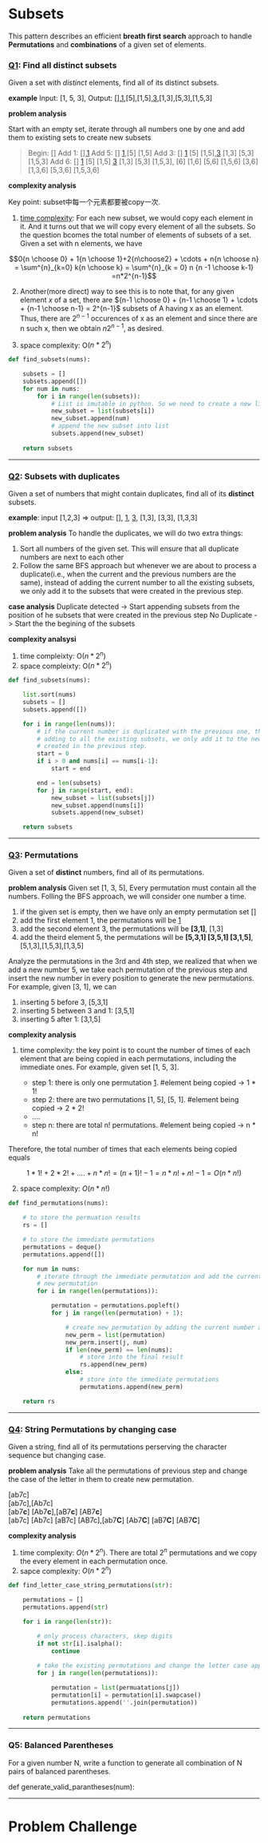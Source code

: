 # Subsets

This pattern describes an efficient **breath first search** approach to handle **Permutations** and **combinations** of a given set of elements. 

### [Q1][1]: Find all distinct subsets

Given a set with *distinct* elements, find all of its distinct subsets.

**example** Input: [1, 5, 3], Output: [],[1],[5],[1,5],[3],[1,3],[5,3],[1,5,3]

**problem analysis**

Start with an empty set, iterate through all numbers one by one and add them to existing sets to create new subsets

> Begin: []
> Add 1: [],[1]
> Add 5: [] [1],[5] [1,5]
> Add 3: [] [1] [5] [1,5],[3] [1,3] [5,3] [1,5,3]
> Add 6: [] [1] [5] [1,5] [3] [1,3] [5,3] [1,5,3], [6] [1,6] [5,6] [1,5,6] [3,6] [1,3,6] [5,3,6] [1,5,3,6]

**complexity analysis**

Key point: subset中每一个元素都要被copy一次.

1. [time complexity][extra]: For each new subset, we would copy each element in it. And it turns out that we will copy every element of all the subsets. So the question bcomes the total number of elements of subsets of a set. Given a set with n elements, we have

$$0{n \choose 0} + 1{n \choose 1}+2{n\choose2} + \cdots + n{n \choose n} = \sum^{n}_{k=0} k{n \choose k} = \sum^{n}_{k = 0} n {n -1 \choose k-1} =n*2^{n-1}$$

2. Another(more direct) way to see this is to note that, for any given element $x$ of a set, there are ${n-1 \choose 0} + {n-1 \choose 1} + \cdots + {n-1 \choose n-1} = 2^{n-1}$ subsets of A having x as an element. Thus, there are $2^{n-1}$ occurences of x as an element and since there are n such x, then we obtain $n2^{n-1}$, as desired.

3. space complexity: O($n*2^n$)

``` python        
def find_subsets(nums):

    subsets = []
    subsets.append([])
    for num in nums:
        for i in range(len(subsets)):
            # List is imutable in python. So we need to create a new list for the new subset
            new_subset = list(subsets[i])
            new_subset.append(num)
            # append the new subset into list
            subsets.append(new_subset)
    
    return subsets
```
---

### [Q2][2]: Subsets with duplicates

Given a set of numbers that might contain duplicates, find all of its **distinct** subsets.

**example**: input [1,2,3] => output: [], [1], [3], [1,3], [3,3], [1,3,3]

**problem analysis**
To handle the duplicates, we will do two extra things:
1. Sort all numbers of the given set. This will ensure that all duplicate numbers are next to each other
2. Follow the same BFS approach but whenever we are about to process a duplicate(i.e., when the current and the previous numbers are the same), instead of adding the current number to all the existing subsets, we only add it to the subsets that were created in the previous step.

**case analysis**
Duplicate detected -> Start appending subsets from the position of he subsets that were created in the previous step
No Duplicate -> Start the the begining of the subsets

**complexity analsysi**
1. time compleixty:  O($n*2^n$)
2. space compleixty:  O($n*2^n$)

``` python
def find_subsets(nums):

    list.sort(nums)
    subsets = []
    subsets.append([])

    for i in range(len(nums)):
        # if the current number is duplicated with the previous one, then instead of 
        # adding to all the existing subsets, we only add it to the new subsets that were
        # created in the previous step.
        start = 0
        if i > 0 and nums[i] == nums[i-1]:
            start = end

        end = len(subsets)
        for j in range(start, end):
            new_subset = list(subsets[j])
            new_subset.append(nums[i])
            subsets.append(new_subset)

    return subsets
```

---

### [Q3][3]: Permutations
Given a set of **distinct** numbers, find all of its permutations.

**problem analysis**
Given set [1, 3, 5], Every permutation must contain all the numbers. Folling the BFS approach, we will consider one number a time.

1. if the given set is empty, then we have only an empty permutation set []
2. add the first element 1, the permutations will be [1]
3. add the second element 3, the permutations will be **[3,1]**, [1,3]
4. add the theird element 5, the permutations will be **[5,3,1] [3,5,1] [3,1,5]**, [5,1,3],[1,5,3],[1,3,5]

Analyze the permutations in the 3rd and 4th step, we realized that when we add a new number 5, we take each permutation of the previous step and insert the new number in every position to generate the new permutations. For example, given [3, 1], we can

1. inserting 5 before 3, [5,3,1]
2. inserting 5 between 3 and 1: [3,5,1]
3. inserting 5 after 1: [3,1,5]

**complexity analysis**
1. time complexity: the key point is to count the number of times of each element that are being copied in each permutations, including the immediate ones. For example, given set [1, 5, 3]. 

    * step 1: there is only one permutation [1]. #element being copied -> 1 * 1!
    * step 2: there are two permutations [1, 5], [5, 1]. #element being copied -> 2 * 2!
    * ....
    * step n: there are total n! permutations. #element being copied -> n * n!

Therefore, the total number of times that each elements being copied equals

$$1*1! + 2*2! + .... + n*n! = (n+1)! -1 = n*n! + n! - 1 = O(n*n!)$$

2. space complexity: $O(n*n!)$


``` python
def find_permutations(nums):

    # to store the permuation results
    rs = []

    # to store the immediate permutations
    permutations = deque()
    permutations.append([])

    for num in nums:
        # iterate through the immediate permutation and add the current number to create
        # new permutation
        for i in range(len(permutations)):

            permutation = permutations.popleft()
            for j in range(len(permutation) + 1):

                # create new permutation by adding the current number at every position
                new_perm = list(permutation)
                new_perm.insert(j, num)
                if len(new_perm) == len(nums):
                    # store into the final result
                    rs.append(new_perm)
                else:
                    # store into the immediate permutations
                    permutations.append(new_perm)

    return rs
```
---

### [Q4][4]: String Permutations by changing case

Given a string, find all of its permutations perserving the character sequence but changing case.

**problem analysis**
Take all the permutations of previous step and change the case of the letter in them to create new permutation.

[ab7c]   
[ab7c],[Ab7c]                                           
[ab7**c**] [Ab7**c**],[aB7**c**] [AB7**c**]   
[ab7c] [Ab7c] [aB7c] [AB7c],[ab7**C**] [Ab7**C**] [aB7**C**] [AB7**C**]

**complexity analysis**
1. time complexity: $O(n*2^n)$. There are total $2^n$ permutations and we copy the every element in each permutation once. 
2. sapce complexity: $O(n*2^n)$

``` python
def find_letter_case_string_permutations(str):

    permutations = []
    permutations.append(str)

    for i in range(len(str)):

        # only process characters, skep digits
        if not str[i].isalpha():
            continue
        
        # take the existing permutations and change the letter case appropriately
        for j in range(len(permutations)):

            permutation = list(permuatations[j])
            permutation[i] = permutation[i].swapcase()
            permutations.append(''.join(permutation))
        
    return permutations
```

---

### Q5: Balanced Parentheses

For a given number N, write a function to generate all combination of N pairs of balanced parentheses.

def generate_valid_parantheses(num):





---

# Problem Challenge



[1]: https://leetcode.com/problems/subsets
[2]: https://leetcode.com/problems/subsets-ii
[3]: https://leetcode.com/problems/permutations
[4]: https://leetcode.com/problems/letter-case-permutation
[extra]: https://math.stackexchange.com/questions/3264585/how-to-calculate-the-number-of-elements-in-all-subsets-of-a-set